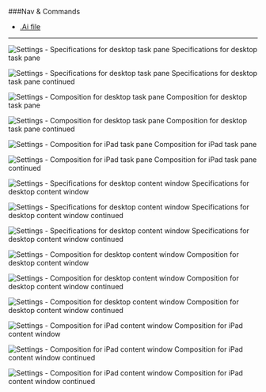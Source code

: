 ###Nav & Commands
* [.Ai file](https://github.com/OfficeDev/Office-Add-in-UX-Design-Patterns/blob/master/Patterns/Source%20Files/Settings.ai?raw=true)

***

![Settings - Specifications for desktop task pane](https://raw.githubusercontent.com/OfficeDev/Office-Add-in-UX-Design-Patterns/master/Patterns/Assets/Settings/Settings_Desktop_Task_Pane_Callouts.png)
Specifications for desktop task pane 


![Settings - Specifications for desktop task pane](https://raw.githubusercontent.com/OfficeDev/Office-Add-in-UX-Design-Patterns/master/Patterns/Assets/Settings/Settings_Desktop_Task_Pane_Callouts_2.png)
Specifications for desktop task pane continued


![Settings - Composition for desktop task pane](https://raw.githubusercontent.com/OfficeDev/Office-Add-in-UX-Design-Patterns/master/Patterns/Assets/Settings/Settings_Desktop_Task_Pane_Comp.png)
Composition for desktop task pane 


![Settings - Composition for desktop task pane](https://raw.githubusercontent.com/OfficeDev/Office-Add-in-UX-Design-Patterns/master/Patterns/Assets/Settings/Settings_Desktop_Task_Pane_Comp_2.png)
Composition for desktop task pane continued


![Settings - Composition for iPad task pane](https://raw.githubusercontent.com/OfficeDev/Office-Add-in-UX-Design-Patterns/master/Patterns/Assets/Settings/Settings_iPad_Task_Pane_Comp.png)
Composition for iPad task pane 


![Settings - Composition for iPad task pane](https://raw.githubusercontent.com/OfficeDev/Office-Add-in-UX-Design-Patterns/master/Patterns/Assets/Settings/Settings_iPad_Task_Pane_Comp_2.png)
Composition for iPad task pane continued


![Settings - Specifications for desktop content window](https://raw.githubusercontent.com/OfficeDev/Office-Add-in-UX-Design-Patterns/master/Patterns/Assets/Settings/Settings_Desktop_Content_Window_Callouts.png)
Specifications for desktop content window


![Settings - Specifications for desktop content window](https://raw.githubusercontent.com/OfficeDev/Office-Add-in-UX-Design-Patterns/master/Patterns/Assets/Settings/Settings_Desktop_Content_Window_Callouts_2.png)
Specifications for desktop content window continued


![Settings - Specifications for desktop content window](https://raw.githubusercontent.com/OfficeDev/Office-Add-in-UX-Design-Patterns/master/Patterns/Assets/Settings/Settings_Desktop_Content_Window_Callouts_3.png)
Specifications for desktop content window continued


![Settings - Composition for desktop content window](https://raw.githubusercontent.com/OfficeDev/Office-Add-in-UX-Design-Patterns/master/Patterns/Assets/Settings/Settings_Desktop_Content_Window_Comp.png)
Composition for desktop content window


![Settings - Composition for desktop content window](https://raw.githubusercontent.com/OfficeDev/Office-Add-in-UX-Design-Patterns/master/Patterns/Assets/Settings/Settings_Desktop_Content_Window_Comp_2.png)
Composition for desktop content window continued


![Settings - Composition for desktop content window](https://raw.githubusercontent.com/OfficeDev/Office-Add-in-UX-Design-Patterns/master/Patterns/Assets/Settings/Settings_Desktop_Content_Window_Comp_3.png)
Composition for desktop content window continued


![Settings - Composition for iPad content window](https://raw.githubusercontent.com/OfficeDev/Office-Add-in-UX-Design-Patterns/master/Patterns/Assets/Settings/Settings_iPad_Content_Window_Comp.png)
Composition for iPad content window


![Settings - Composition for iPad content window](https://raw.githubusercontent.com/OfficeDev/Office-Add-in-UX-Design-Patterns/master/Patterns/Assets/Settings/Settings_iPad_Content_Window_Comp_2.png)
Composition for iPad content window continued


![Settings - Composition for iPad content window](https://raw.githubusercontent.com/OfficeDev/Office-Add-in-UX-Design-Patterns/master/Patterns/Assets/Settings/Settings_iPad_Content_Window_Comp_3.png)
Composition for iPad content window continued
